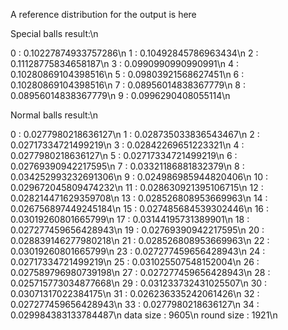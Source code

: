A reference distribution for the output is here
  
  Special balls result:\n
  
  0       :  0.10227874933757286\n
  1       :  0.10492845786963434\n
  2       :  0.11128775834658187\n
  3       :  0.0990990990990991\n
  4       :  0.10280869104398516\n
  5       :  0.09803921568627451\n
  6       :  0.10280869104398516\n
  7       :  0.08956014838367779\n
  8       :  0.08956014838367779\n
  9       :  0.0996290408055114\n
  


Normal balls result:\n
  
  0       :  0.0277980218636127\n
  1       :  0.028735033836543467\n
  2       :  0.02717334721499219\n
  3       :  0.02842269651223321\n
  4       :  0.0277980218636127\n
  5       :  0.02717334721499219\n
  6       :  0.02769390942217595\n
  7       :  0.03321186881832379\n
  8       :  0.034252993232691306\n
  9       :  0.024986985944820406\n
  10      :  0.029672045809474232\n
  11      :  0.028630921395106715\n
  12      :  0.028214471629359708\n
  13      :  0.028526808953669963\n
  14      :  0.026756897449245184\n
  15      :  0.027485684539302446\n
  16      :  0.03019260801665799\n
  17      :  0.03144195731389901\n
  18      :  0.027277459656428943\n
  19      :  0.02769390942217595\n
  20      :  0.028839146277980218\n
  21      :  0.028526808953669963\n
  22      :  0.03019260801665799\n
  23      :  0.027277459656428943\n
  24      :  0.02717334721499219\n
  25      :  0.031025507548152004\n
  26      :  0.027589796980739198\n
  27      :  0.027277459656428943\n
  28      :  0.025715773034877668\n
  29      :  0.031233732431025507\n
  30      :  0.03071317022384175\n
  31      :  0.026236335242061426\n
  32      :  0.027277459656428943\n
  33      :  0.0277980218636127\n
  34      :  0.029984383133784487\n
   data size      :  9605\n
   round size     :  1921\n
